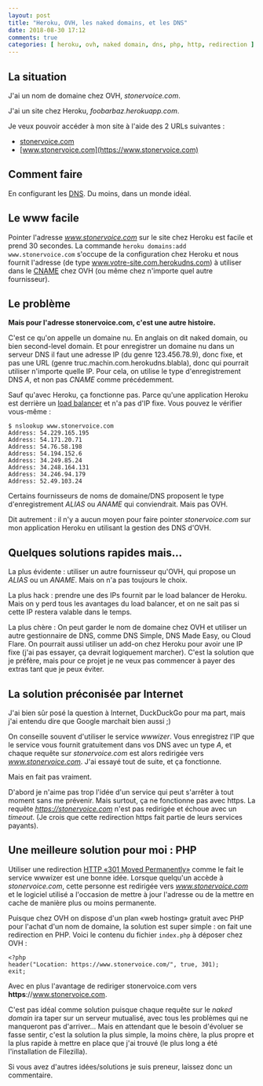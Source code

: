 ```yaml
---
layout: post
title: "Heroku, OVH, les naked domains, et les DNS"
date: 2018-08-30 17:12
comments: true
categories: [ heroku, ovh, naked domain, dns, php, http, redirection ]
---
```


## La situation

J'ai un nom de domaine chez OVH, *stonervoice.com*.

J'ai un site chez Heroku, *foobarbaz.herokuapp.com*.

Je veux pouvoir accéder à mon site à l'aide des 2 URLs suivantes&nbsp;:

- [stonervoice.com](https://stonervoice.com)
- [www.stonervoice.com](https://www.stonervoice.com)

## Comment faire

En configurant les [DNS](https://en.wikipedia.org/wiki/Domain_Name_System). Du moins, dans un monde idéal.

<!-- more -->

## Le www facile

Pointer l'adresse *www.stonervoice.com* sur le site chez Heroku est facile et
prend 30 secondes. La commande `heroku domains:add www.stonervoice.com`
s'occupe de la configuration chez Heroku et nous fournit l'adresse (de type
www.votre-site.com.herokudns.com) à utiliser dans le [CNAME](https://en.wikipedia.org/wiki/CNAME_record) chez OVH (ou
même chez n'importe quel autre fournisseur).

## Le problème

**Mais pour l'adresse stonervoice.com, c'est une autre histoire.**

C'est ce qu'on appelle un domaine nu. En anglais on dit naked domain, ou bien
second-level domain.  Et pour enregistrer un domaine nu dans un serveur DNS il
faut une adresse IP (du genre 123.456.78.9), donc fixe, et pas une URL (genre
truc.machin.com.herokudns.blabla), donc qui pourrait utiliser n'importe quelle
IP.  Pour cela, on utilise le type d'enregistrement DNS *A*, et non pas *CNAME*
comme précédemment.

Sauf qu'avec Heroku, ça fonctionne pas. Parce qu'une application Heroku est
derrière un [load balancer](https://en.wikipedia.org/wiki/Load_balancing_(computing)) et n'a pas d'IP fixe. Vous pouvez le vérifier
vous-même&nbsp;:

    $ nslookup www.stonervoice.com
    Address: 54.229.165.195
    Address: 54.171.20.71
    Address: 54.76.58.198
    Address: 54.194.152.6
    Address: 34.249.85.24
    Address: 34.248.164.131
    Address: 34.246.94.179
    Address: 52.49.103.24

Certains fournisseurs de noms de domaine/DNS proposent le type d'enregistrement
*ALIAS* ou *ANAME* qui conviendrait. Mais pas OVH.

Dit autrement : il n'y a aucun moyen pour faire pointer *stonervoice.com* sur
mon application Heroku en utilisant la gestion des DNS d'OVH.

## Quelques solutions rapides mais…

La plus évidente : utiliser un autre fournisseur qu'OVH, qui propose un *ALIAS* ou un *ANAME*. Mais on n'a pas toujours le choix.

La plus hack : prendre une des IPs fournit par le load balancer de Heroku. Mais on y perd tous les avantages du load balancer, et on ne sait pas si cette IP
restera valable dans le temps.

La plus chère : On peut garder le nom de domaine chez OVH et utiliser un autre
gestionnaire de DNS, comme DNS Simple, DNS Made Easy, ou Cloud Flare. On
pourrait aussi utiliser un add-on chez Heroku pour avoir une IP fixe (j'ai pas
essayer, ça devrait logiquement marcher). C'est la solution que je préfère,
mais pour ce projet je ne veux pas commencer à payer des extras tant que je
peux éviter.

## La solution préconisée par Internet

J'ai bien sûr posé la question à Internet, DuckDuckGo pour ma
part, mais j'ai entendu dire que Google marchait bien aussi ;)

On conseille souvent d'utiliser le service *wwwizer*. Vous enregistrez l'IP
que le service vous fournit gratuitement dans vos DNS avec un type *A*, et
chaque requête sur *stonervoice.com* est alors redirigée vers *www.stonervoice.com*.
J'ai essayé tout de suite, et ça fonctionne.

Mais en fait pas vraiment.

D'abord je n'aime pas trop l'idée d'un service qui peut s'arrêter à tout
moment sans me prévenir.  Mais surtout, ça ne fonctionne pas avec https. La requête
*https://stonervoice.com* n'est pas redirigée et échoue avec un *timeout*. (Je
crois que cette redirection https fait partie de leurs services payants).

## Une meilleure solution pour moi : PHP

Utiliser une redirection [HTTP «301 Moved Permanently»](https://en.wikipedia.org/wiki/HTTP_301) comme le fait le service wwwizer
est une bonne idée. Lorsque quelqu'un accède à *stonervoice.com*, cette
personne est redirigée vers *www.stonervoice.com* et le logiciel utilisé a
l'occasion de mettre à jour l'adresse ou de la mettre en cache de manière plus ou
moins permanente.

Puisque chez OVH on dispose d'un plan «web hosting» gratuit avec PHP pour l'achat
d'un nom de domaine, la solution est super simple : on fait une redirection
en PHP. Voici le contenu du fichier `index.php` à déposer chez OVH&nbsp;:

    <?php
    header("Location: https://www.stonervoice.com/", true, 301);
    exit;

Avec en plus l'avantage de rediriger stonervoice.com vers **https**://www.stonervoice.com.

C'est pas idéal comme solution puisque chaque requête sur le *naked domain* ira
taper sur un serveur mutualisé, avec tous les problèmes qui ne manqueront pas
d'arriver… Mais en attendant que le besoin d'évoluer se fasse sentir, c'est la
solution la plus simple, la moins chère, la plus propre et la plus rapide à mettre
en place que j'ai trouvé (le plus long a été l'installation de Filezilla).

Si vous avez d'autres idées/solutions je suis preneur, laissez donc un commentaire.
